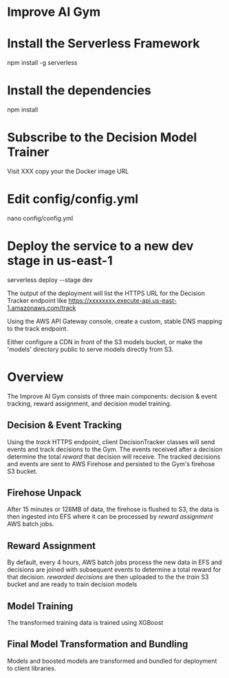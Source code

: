 # Improve AI Gym

# Install the Serverless Framework
npm install -g serverless

# Install the dependencies
npm install

# Subscribe to the Decision Model Trainer
Visit XXX
copy your the Docker image URL

# Edit config/config.yml
nano config/config.yml

# Deploy the service to a new dev stage in us-east-1
serverless deploy --stage dev

The output of the deployment will list the HTTPS URL for the Decision Tracker endpoint like https://xxxxxxxx.execute-api.us-east-1.amazonaws.com/track

Using the AWS API Gateway console, create a custom, stable DNS mapping to the track endpoint.

Either configure a CDN in front of the S3 models bucket, or make the 'models' directory public to serve models directly from S3.

# Overview

The Improve AI Gym consists of three main components: decision & event tracking, reward assignment, and decision model training.

## Decision & Event Tracking

Using the *track* HTTPS endpoint, client DecisionTracker classes will send events and track decisions to the Gym.  The events received after a decision determine the total *reward*
that decision will receive.  The tracked decisions and events are sent to AWS Firehose and persisted to the Gym's firehose S3 bucket.

## Firehose Unpack

After 15 minutes or 128MB of data, the firehose is flushed to S3, the data is then ingested into EFS where it can be processed by *reward assignment* AWS batch jobs.

## Reward Assignment

By default, every 4 hours, AWS batch jobs process the new data in EFS and decisions are joined with subsequent events to determine a total reward for that decision. *rewarded decisions* 
are then uploaded to the the *train* S3 bucket and are ready to train decision models

## Model Training

The transformed training data is trained using XGBoost

## Final Model Transformation and Bundling

Models and boosted models are transformed and bundled for deployment to client libraries.
